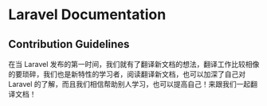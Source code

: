 # Laravel Documentation

## Contribution Guidelines


在当 Laravel 发布的第一时间，我们就有了翻译新文档的想法，翻译工作比较相像的要琐碎，我们也是新特性的学习者，阅读翻译新文档，也可以加深了自己对 Laravel 的了解，而且我们相信帮助别人学习，也可以提高自己！来跟我们一起翻译文档！

